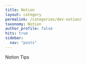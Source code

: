 ```yaml
---
title: Notion
layout: category
permalink: /categories/dev-notion/
taxonomy: Notion
author_profile: false
hits: true
sidebar:
  nav: "posts"
---
```


Notion Tips
